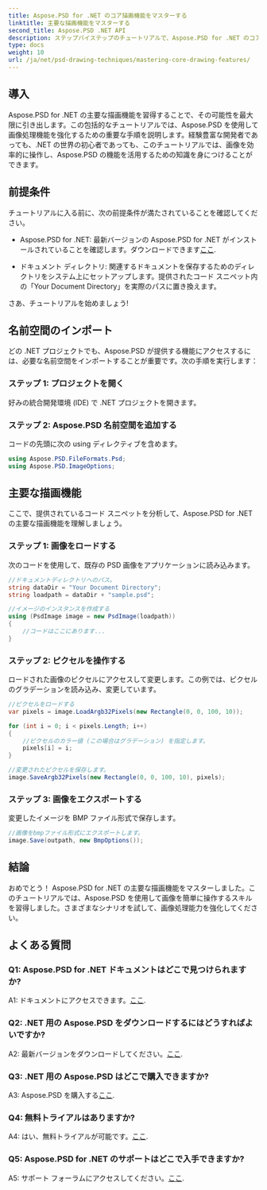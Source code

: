 ```yaml
---
title: Aspose.PSD for .NET のコア描画機能をマスターする
linktitle: 主要な描画機能をマスターする
second_title: Aspose.PSD .NET API
description: ステップバイステップのチュートリアルで、Aspose.PSD for .NET のコア描画機能をマスターします。画像処理スキルを簡単に向上させます。
type: docs
weight: 10
url: /ja/net/psd-drawing-techniques/mastering-core-drawing-features/
---
```

## 導入

Aspose.PSD for .NET の主要な描画機能を習得することで、その可能性を最大限に引き出します。この包括的なチュートリアルでは、Aspose.PSD を使用して画像処理機能を強化するための重要な手順を説明します。経験豊富な開発者であっても、.NET の世界の初心者であっても、このチュートリアルでは、画像を効率的に操作し、Aspose.PSD の機能を活用するための知識を身につけることができます。

## 前提条件

チュートリアルに入る前に、次の前提条件が満たされていることを確認してください。

-  Aspose.PSD for .NET: 最新バージョンの Aspose.PSD for .NET がインストールされていることを確認します。ダウンロードできます[ここ](https://releases.aspose.com/psd/net/).

- ドキュメント ディレクトリ: 関連するドキュメントを保存するためのディレクトリをシステム上にセットアップします。提供されたコード スニペット内の「Your Document Directory」を実際のパスに置き換えます。

さあ、チュートリアルを始めましょう!

## 名前空間のインポート

どの .NET プロジェクトでも、Aspose.PSD が提供する機能にアクセスするには、必要な名前空間をインポートすることが重要です。次の手順を実行します：

### ステップ 1: プロジェクトを開く

好みの統合開発環境 (IDE) で .NET プロジェクトを開きます。

### ステップ 2: Aspose.PSD 名前空間を追加する

コードの先頭に次の using ディレクティブを含めます。

```csharp
using Aspose.PSD.FileFormats.Psd;
using Aspose.PSD.ImageOptions;
```

## 主要な描画機能

ここで、提供されているコード スニペットを分析して、Aspose.PSD for .NET の主要な描画機能を理解しましょう。

### ステップ 1: 画像をロードする

次のコードを使用して、既存の PSD 画像をアプリケーションに読み込みます。

```csharp
//ドキュメントディレクトリへのパス。
string dataDir = "Your Document Directory";
string loadpath = dataDir + "sample.psd";

//イメージのインスタンスを作成する
using (PsdImage image = new PsdImage(loadpath))
{
    //コードはここにあります...
}
```

### ステップ 2: ピクセルを操作する

ロードされた画像のピクセルにアクセスして変更します。この例では、ピクセルのグラデーションを読み込み、変更しています。

```csharp
//ピクセルをロードする
var pixels = image.LoadArgb32Pixels(new Rectangle(0, 0, 100, 10));

for (int i = 0; i < pixels.Length; i++)
{
    //ピクセルのカラー値 (この場合はグラデーション) を指定します。
    pixels[i] = i;
}

//変更されたピクセルを保存します。
image.SaveArgb32Pixels(new Rectangle(0, 0, 100, 10), pixels);
```

### ステップ 3: 画像をエクスポートする

変更したイメージを BMP ファイル形式で保存します。

```csharp
//画像をbmpファイル形式にエクスポートします。
image.Save(outpath, new BmpOptions());
```

## 結論

おめでとう！ Aspose.PSD for .NET の主要な描画機能をマスターしました。このチュートリアルでは、Aspose.PSD を使用して画像を簡単に操作するスキルを習得しました。さまざまなシナリオを試して、画像処理能力を強化してください。

## よくある質問

### Q1: Aspose.PSD for .NET ドキュメントはどこで見つけられますか?

 A1: ドキュメントにアクセスできます。[ここ](https://reference.aspose.com/psd/net/).

### Q2: .NET 用の Aspose.PSD をダウンロードするにはどうすればよいですか?

 A2: 最新バージョンをダウンロードしてください。[ここ](https://releases.aspose.com/psd/net/).

### Q3: .NET 用の Aspose.PSD はどこで購入できますか?

 A3: Aspose.PSD を購入する[ここ](https://purchase.aspose.com/buy).

### Q4: 無料トライアルはありますか?

 A4: はい、無料トライアルが可能です。[ここ](https://releases.aspose.com/).

### Q5: Aspose.PSD for .NET のサポートはどこで入手できますか?

 A5: サポート フォーラムにアクセスしてください。[ここ](https://forum.aspose.com/c/psd/34).